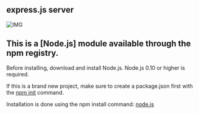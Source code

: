 ## express.js server
![IMG](https://miro.medium.com/v2/resize:fit:1358/0*DVJGKXOACXsUprOk.png)
## This is a [Node.js] module available through the npm registry.

Before installing, download and install Node.js. Node.js 0.10 or higher is required.

If this is a brand new project, make sure to create a package.json first with the [npm init](https://docs.npmjs.com/creating-a-package-json-file) command.

Installation is done using the npm install command:
[node.js](https://nodejs.org)

